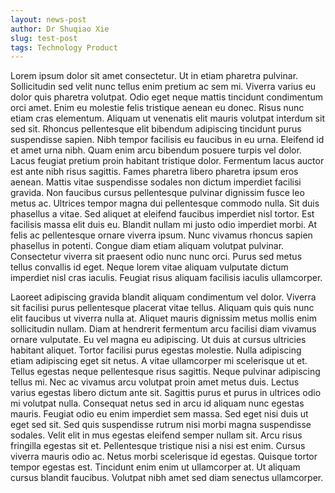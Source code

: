```yaml
---
layout: news-post
author: Dr Shuqiao Xie
slug: test-post
tags: Technology Product
---
```


Lorem ipsum dolor sit amet consectetur. Ut in etiam pharetra pulvinar. Sollicitudin sed velit nunc tellus enim pretium ac sem mi. Viverra varius eu dolor quis pharetra volutpat. Odio eget neque mattis tincidunt condimentum orci amet. Enim eu molestie felis tristique aenean eu donec. Risus nunc etiam cras elementum. Aliquam ut venenatis elit mauris volutpat interdum sit sed sit. Rhoncus pellentesque elit bibendum adipiscing tincidunt purus suspendisse sapien. Nibh tempor facilisis eu faucibus in eu urna. Eleifend id et amet urna nibh. Quam enim arcu bibendum posuere turpis vel dolor. Lacus feugiat pretium proin habitant tristique dolor. Fermentum lacus auctor est ante nibh risus sagittis. Fames pharetra libero pharetra ipsum eros aenean. Mattis vitae suspendisse sodales non dictum imperdiet facilisi gravida. Non faucibus cursus pellentesque pulvinar dignissim fusce leo metus ac. Ultrices tempor magna dui pellentesque commodo nulla. Sit duis phasellus a vitae. Sed aliquet at eleifend faucibus imperdiet nisl tortor. Est facilisis massa elit duis eu. Blandit nullam mi justo odio imperdiet morbi. At felis ac pellentesque ornare viverra ipsum. Nunc vivamus rhoncus sapien phasellus in potenti. Congue diam etiam aliquam volutpat pulvinar. Consectetur viverra sit praesent odio nunc nunc orci. Purus sed metus tellus convallis id eget. Neque lorem vitae aliquam vulputate dictum imperdiet nisl cras iaculis. Feugiat risus aliquam facilisis iaculis ullamcorper. 

Laoreet adipiscing gravida blandit aliquam condimentum vel dolor. Viverra sit facilisi purus pellentesque placerat vitae tellus. Aliquam quis quis nunc elit faucibus ut viverra nulla at. Aliquet mauris dignissim metus mollis enim sollicitudin nullam. Diam at hendrerit fermentum arcu facilisi diam vivamus ornare vulputate. Eu vel magna eu adipiscing. Ut duis at cursus ultricies habitant aliquet. Tortor facilisi purus egestas molestie. Nulla adipiscing etiam adipiscing eget sit netus. A vitae ullamcorper mi scelerisque ut et. Tellus egestas neque pellentesque risus sagittis. Neque pulvinar adipiscing tellus mi. Nec ac vivamus arcu volutpat proin amet metus duis. Lectus varius egestas libero dictum ante sit. Sagittis purus et purus in ultrices odio mi volutpat nulla. Consequat netus sed in arcu id aliquam nunc egestas mauris. Feugiat odio eu enim imperdiet sem massa. Sed eget nisi duis ut eget sed sit. Sed quis suspendisse rutrum nisi morbi magna suspendisse sodales. Velit elit in mus egestas eleifend semper nullam sit. Arcu risus fringilla egestas sit et. Pellentesque tristique nisi a nisi est enim. Cursus viverra mauris odio ac. Netus morbi scelerisque id egestas. Quisque tortor tempor egestas est. Tincidunt enim enim ut ullamcorper at. Ut aliquam cursus blandit faucibus. Volutpat nibh amet sed diam senectus ullamcorper. 